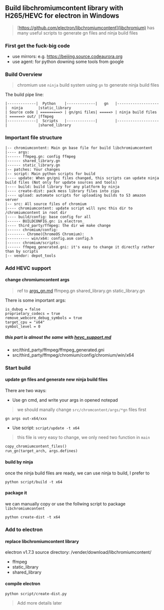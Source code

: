 ## Build libchromiumcontent library with H265/HEVC for electron in Windows
> [https://github.com/electron/libchromiumcontent](libchromium) has many useful scripts to generate gn files and ninja build files

### First get the fuck-big code
- use mirrors: e.g. https://beijing.source.codeaurora.org
- use agent: for python downing some tools from google

### Build Overview
> chromium use `ninja` build system using `gn` to generate ninja build files

The build pipe line:
```
|-------------|  Python    |-------------|   gn   |-------------------|  ninja       |static_library
| Source code | =========> | gn/gni files| =====> | ninja build files | ======> out/ |ffmpeg
|-------------|  Scripts   |-------------|        |-------------------|              |shared_library
```

### Important file structure
```
|-- chromiumcontent: Main gn base file for build libchromiumcontent
|---- args:
|------ ffmpeg.gn: config ffmpeg
|------ shared_library.gn 
|------ static_library.gn
|-- patches: Your changes
|-- script: Main python scripts for build
|---- update: When gn/gni files changed, this scripts can update ninja build files (Not only for update sources and tools)
|---- build: build library for any platform by ninja
|---- create-dist: pack mess library files into zips
|---- upload: automate scripts for uploading builds to S3 amazon server
|-- src: All source files of chromium
|---- chromiumcontent: update script will sync this dir to /chromiumcontent in root dir
|---- build/config: base config for all
|------ BUILDCONFIG.gn: is_electron_
|---- third_party/ffmpeg: the dir we make change
|------ chromium/config:
|-------- Chrome(ChromeOS Chromium):
|---------- win/x64: config.asm config.h
|------ chromium/scripts:
|------ ffmpeg_generated.gni: it's easy to change it directly rather than by scripts
|-- vendor: depot_tools
```

### Add HEVC support
#### change chromiumcontent args
> ref to [args_gn.md](args_gn.md) 
ffmpeg.gn shared_library.gn static_library.gn

There is some important args:
```
is_dubug = false
proprietary_codecs = true
remove_webcore_debug_symbols = true
target_cpu = "x64"
symbol_level = 0
```

##### this part is almost the same with [hevc_support.md](hevc_support.md)
- src/third_party/ffmpeg/ffmpeg_generated.gni
- src/third_party/ffmpeg/chromium/config/chromium/win/x64


### Start build
#### update gn files and generate new ninja build files
There are two ways:

- Use gn cmd, and write your args in opened notepad
> we should manally change `src/chromcontent/args/*gn` files first
```
gn args out-x64/xxx
```

- Use script: `script/update -t x64`
> this file is very easy to change, we only need two function in `main`
``` python
copy_chromiumcontent_files()
run_gn(target_arch, args.defines)
```

#### build by ninja
once the ninja build files are ready, we can use ninja to build, I prefer to
```
python script/build -t x64
```

#### package it
we can manually copy or use the follwing script to package `libchromiumcontent`
```
python create-dist -t x64
```

### Add to electron
#### replace libchromiumcontent library
electron v1.7.3 source directory: /vender/download/libchromiumcontent/
- ffmpeg
- static_library
- shared_library

#### compile electron
```
python script/create-dist.py
```

> Add more details later
